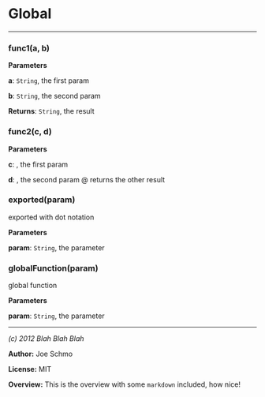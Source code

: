 # Global





* * *

### func1(a, b) 

**Parameters**

**a**: `String`, the first param

**b**: `String`, the second param

**Returns**: `String`, the result


### func2(c, d) 

**Parameters**

**c**: , the first param

**d**: , the second param
@ returns the other result



### exported(param) 

exported with dot notation

**Parameters**

**param**: `String`, the parameter



### globalFunction(param) 

global function

**Parameters**

**param**: `String`, the parameter




* * *

*(c) 2012 Blah Blah Blah*

**Author:** Joe Schmo

**License:** MIT 

**Overview:** This is the overview with some `markdown` included, how nice!


